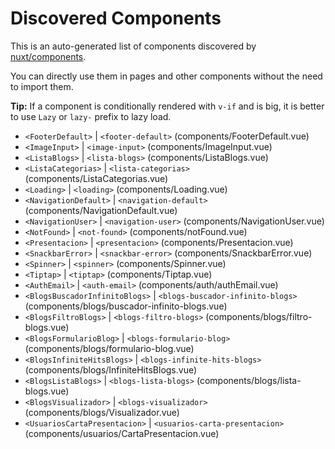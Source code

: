 # Discovered Components

This is an auto-generated list of components discovered by [nuxt/components](https://github.com/nuxt/components).

You can directly use them in pages and other components without the need to import them.

**Tip:** If a component is conditionally rendered with `v-if` and is big, it is better to use `Lazy` or `lazy-` prefix to lazy load.

- `<FooterDefault>` | `<footer-default>` (components/FooterDefault.vue)
- `<ImageInput>` | `<image-input>` (components/ImageInput.vue)
- `<ListaBlogs>` | `<lista-blogs>` (components/ListaBlogs.vue)
- `<ListaCategorias>` | `<lista-categorias>` (components/ListaCategorias.vue)
- `<Loading>` | `<loading>` (components/Loading.vue)
- `<NavigationDefault>` | `<navigation-default>` (components/NavigationDefault.vue)
- `<NavigationUser>` | `<navigation-user>` (components/NavigationUser.vue)
- `<NotFound>` | `<not-found>` (components/notFound.vue)
- `<Presentacion>` | `<presentacion>` (components/Presentacion.vue)
- `<SnackbarError>` | `<snackbar-error>` (components/SnackbarError.vue)
- `<Spinner>` | `<spinner>` (components/Spinner.vue)
- `<Tiptap>` | `<tiptap>` (components/Tiptap.vue)
- `<AuthEmail>` | `<auth-email>` (components/auth/authEmail.vue)
- `<BlogsBuscadorInfinitoBlogs>` | `<blogs-buscador-infinito-blogs>` (components/blogs/buscador-infinito-blogs.vue)
- `<BlogsFiltroBlogs>` | `<blogs-filtro-blogs>` (components/blogs/filtro-blogs.vue)
- `<BlogsFormularioBlog>` | `<blogs-formulario-blog>` (components/blogs/formulario-blog.vue)
- `<BlogsInfiniteHitsBlogs>` | `<blogs-infinite-hits-blogs>` (components/blogs/InfiniteHitsBlogs.vue)
- `<BlogsListaBlogs>` | `<blogs-lista-blogs>` (components/blogs/lista-blogs.vue)
- `<BlogsVisualizador>` | `<blogs-visualizador>` (components/blogs/Visualizador.vue)
- `<UsuariosCartaPresentacion>` | `<usuarios-carta-presentacion>` (components/usuarios/CartaPresentacion.vue)
